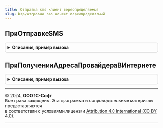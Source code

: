 ```yaml
---
title: Отправка sms клиент переопределяемый
slug: bsp/отправка-sms-клиент-переопределяемый
---
```



## ПриОтправкеSMS
<details style="margin: 1em 0; padding: 0.5em; border: 1px solid #ccc; border-radius: 6px;">

<summary style="font-weight: bold; cursor: pointer;">Описание, пример вызова</summary>

```bsl

// Вызывается перед открытием формы отправки SMS.
//
// Параметры:
//  НомераПолучателей - Массив из Структура:
//   * Телефон - Строка - номер получателя в формате +<КодСтраны><КодDEF><номер>;
//   * Представление - Строка - представление номера телефона;
//   * ИсточникКонтактнойИнформации - СправочникСсылка - владелец номера телефона.
//
//  Текст - Строка - текст сообщения, длиной не более 1000 символов.
//
//  ДополнительныеПараметры - Структура - дополнительные параметры отправки SMS:
//   * ИмяОтправителя - Строка - имя отправителя, которое будет отображаться вместо номера у получателей;
//   * ПеревестиВТранслит - Булево - Истина, если требуется переводить текст сообщения в транслит перед отправкой.
//
//  СтандартнаяОбработка - Булево -  флаг необходимости выполнения стандартной обработки отправки SMS.
//
Процедура ПриОтправкеSMS(НомераПолучателей, Текст, ДополнительныеПараметры, СтандартнаяОбработка) Экспорт
```

Пример вызова
```bsl
ОтправкаSMSКлиентПереопределяемый.ПриОтправкеSMS(НомераПолучателей, Текст, ДополнительныеПараметры, СтандартнаяОбработка) 
```
</details>

## ПриПолученииАдресаПровайдераВИнтернете
<details style="margin: 1em 0; padding: 0.5em; border: 1px solid #ccc; border-radius: 6px;">

<summary style="font-weight: bold; cursor: pointer;">Описание, пример вызова</summary>

```bsl

// Определяет адрес страницы провайдера в сети Интернет.
//
// Параметры:
//  Провайдер - ПеречислениеСсылка.ПровайдерыSMS - поставщик услуги по отправке SMS.
//  АдресВИнтернете - Строка - адрес страницы провайдера в Интернете.
//
Процедура ПриПолученииАдресаПровайдераВИнтернете(Провайдер, АдресВИнтернете) Экспорт
```

Пример вызова
```bsl
ОтправкаSMSКлиентПереопределяемый.ПриПолученииАдресаПровайдераВИнтернете(Провайдер, АдресВИнтернете) 
```
</details>

---

© 2024, **ООО 1С-Софт**  
Все права защищены. Эта программа и сопроводительные материалы предоставляются  
в соответствии с условиями лицензии [Attribution 4.0 International (CC BY 4.0)](https://creativecommons.org/licenses/by/4.0/legalcode).

---
